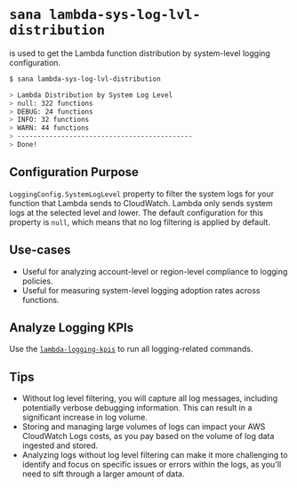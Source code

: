 # `sana lambda-sys-log-lvl-distribution`

is used to get the Lambda function distribution by system-level logging configuration.

```sh
$ sana lambda-sys-log-lvl-distribution

> Lambda Distribution by System Log Level
> null: 322 functions
> DEBUG: 24 functions
> INFO: 32 functions
> WARN: 44 functions
> --------------------------------------------
> Done!
```

## Configuration Purpose

`LoggingConfig.SystemLogLevel` property to filter the system logs for your function that Lambda sends to CloudWatch. Lambda only sends system logs at the selected level and lower. The default configuration for this property is `null`, which means that no log filtering is applied by default.

## Use-cases

- Useful for analyzing account-level or region-level compliance to logging policies.
- Useful for measuring system-level logging adoption rates across functions.

## Analyze Logging KPIs

Use the [`lambda-logging-kpis`](/lambda/aliases/logging-kpis) to run all logging-related commands.

## Tips

- Without log level filtering, you will capture all log messages, including potentially verbose debugging information. This can result in a significant increase in log volume.
- Storing and managing large volumes of logs can impact your AWS CloudWatch Logs costs, as you pay based on the volume of log data ingested and stored.
- Analyzing logs without log level filtering can make it more challenging to identify and focus on specific issues or errors within the logs, as you'll need to sift through a larger amount of data.

